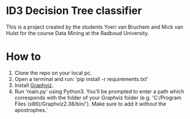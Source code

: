 # ID3 Decision Tree classifier
This is a project created by the students Yoeri van Bruchem and Mick van Hulst for the course Data Mining at the Radboud University.


# How to
1. Clone the repo on your local pc.
2. Open a terminal and run: 'pip install -r requirements.txt'
3. Install [Graphviz](https://graphviz.gitlab.io/download/).
4. Run 'main.py' using Python3. You'll be prompted to enter a path which corresponds with the folder of your Graphviz folder (e.g. 'C:/Program Files (x86)/Graphviz2.38/bin/'). Make sure to add it without
the apostrophes.`